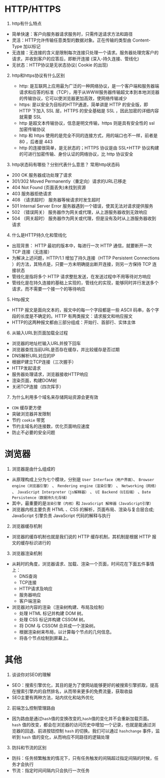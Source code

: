 # HTTP/HTTPS
1. http有什么特点
  - 简单快速：客户向服务器请求服务时，只需传送请求方法和路径
  - 灵活：HTTP允许传输任意类型的数据对象。正在传输的类型由 Content-Type 加以标记
  - 无连接：无连接的含义是限制每次连接只处理一个请求。服务器处理完客户的请求，并收到客户的应答后，即断开连接 (深入-持久连接、管线化)
  - 无状态：HTTP协议是无状态协议( Cookie 的出现)

2. http和https协议有什么区别
   - http: 是互联网上应用最为广泛的一种网络协议，是一个客户端和服务器端请求和应答的标准（TCP），用于从WWW服务器传输超文本到本地浏览器的传输协议，它可以使浏览器更加高效，使网络传输减少
   - https: 是以安全为目标的HTTP通道，简单讲是 HTTP 的安全版，即 HTTP 下加入 SSL 层，HTTPS 的安全基础是 SSL ，因此加密的详细内容就需要 SSL
   - http 是超文本传输协议，信息是明文传输，https 则是具有安全性的 ssl 加密传输协议
   - http 和 https 使用的是完全不同的连接方式，用的端口也不一样，前者是 80 ，后者是 443
   - http 的连接很简单，是无状态的；HTTPS 协议是由 SSL+HTTP 协议构建的可进行加密传输、身份认证的网络协议，比 http 协议安全

3. http状态码有哪些？分别代表什么意思？
常用http状态码
  - 200 OK 服务器成功处理了请求
  - 301/302 Moved Permanently（重定向）请求的URL已移走
  - 404 Not Found (页面丢失)未找到资源
  - 403 服务器拒绝请求
  - 408 （请求超时） 服务器等候请求时发生超时
  - 501 Internal Server Error 服务器遇到一个错误，使其无法对请求提供服务
  - 502 （错误网关） 服务器作为网关或代理，从上游服务器收到无效响应
  - 504 （网关超时） 服务器作为网关或代理，但是没有及时从上游服务器收到请求

4. 什么是HTTP持久化和管线化
  - 出现背景： HTTP 最初的版本中，每进行一次 HTTP 通信，就要断开一次 TCP 连接（无连接）
  - 为解决上述问题，HTTP/1.1 增加了持久连接（HTTP Persistent Connections ）的方法，其特点是，只要一方未明确提出断开连接，则另一方保持 TCP 连接状态
  - 管线化是指将多个 HTTP 请求整批发送，在发送过程中不用等待对方响应
  - 管线化是在持久连接的基础上实现的，管线化的实现，能够同时并行发送多个请求，而不需要一个接一个的等待响应

5. Http报文
  - HTTP 报文是面向文本的，报文中的每一个字段都是一些 ASCII 码串，各个字段的长度是不确定的。HTTP 有两类报文：请求报文和响应报文
  - HTTP的这两种报文都由三部分组成：开始行、首部行、实体主体

6. 从输入URL到页面加载全过程
  - 浏览器的地址栏输入URL并按下回车
  - 浏览器查找当前URL是否存在缓存，并比较缓存是否过期
  - DNS解析URL对应的IP
  - 根据IP建立TCP连接（三次握手）
  - HTTP发起请求
  - 服务器处理请求，浏览器接收HTTP响应
  - 渲染页面，构建DOM树
  - 关闭TCP连接（四次挥手）

7. 为什么利用多个域名来存储网站资源会更有效
  - `CDN` 缓存更方便
  - 突破浏览器并发限制
  - 节约 `cookie` 带宽
  - 节约主域名的连接数，优化页面响应速度
  - 防止不必要的安全问题

# 浏览器
1. 浏览器是由什么组成的
 - 从原理构成上分为七个模块，分别是 `User Interface（用户界面）`、 `Browser engine（浏览器引擎）` 、 `Rendering engine（渲染引擎）` 、 `Networking（网络）` 、 `JavaScript Interpreter（js解释器）` 、 `UI Backend（UI后端）` 、`Date Persistence（数据持久化存储）`
 - 其中，最重要的是`渲染引擎（内核）`和 `JavaScript 解释器（JavaScript引擎）`
 - 浏览器内核主要负责 HTML 、CSS 的解析，页面布局、渲染与复合层合成; JavaScript 引擎负责 JavaScript 代码的解释与执行

2. 浏览器缓存机制
  - 浏览器的缓存机制也就是我们说的 HTTP 缓存机制，其机制是根据 HTTP 报文的缓存标识进行的

3. 浏览器渲染机制
  + 从耗时的角度，浏览器请求、加载、渲染一个页面，时间花在下面五件事情上：
    - DNS查询
    - TCP连接
    - HTTP请求及响应
    - 服务器响应
    - 客户端渲染
  + 浏览器对内容的渲染（渲染树构建、布局及绘制）
    - 处理 HTML 标记并构建 DOM 树。
    - 处理 CSS 标记并构建 CSSOM 树。
    - 将 DOM 与 CSSOM 合并成一个渲染树。
    - 根据渲染树来布局，以计算每个节点的几何信息。
    - 将各个节点绘制到屏幕上。

# 其他
1. 谈谈你对SEO的理解
  - SEO：搜索引擎优化，其目的是为了使网站能够更好的被搜索引擎抓取，提高在搜索引擎内的自然排名，从而带来更多的免费流量，获取收益
  - SEO主要有两种方法，站内优化和站外优化

2. 前端怎么控制管理路由
  - 因为路由是通过`hash`值的变换改变的,`hash`值的变化并不会重新加载页面。`hash` 值的改变，都会在浏览器的访问历史中增加一个记录，也就是能通过浏览器的回退、前进按钮控制 `hash` 的切换。我们可以通过 `hashchange` 事件，监听到 `hash` 值的变化，从而响应不同路径的逻辑处理

3. 防抖和节流的区别
  - 防抖：任务频繁触发的情况下，只有任务触发的间隔超过指定间隔的时候，任务才会执行
  - 节流：指定时间间隔内只会执行一次任务
